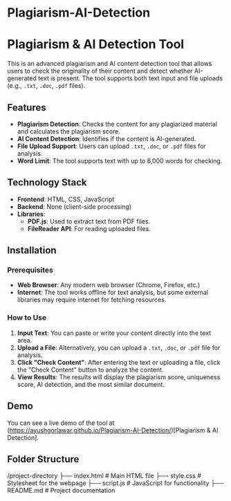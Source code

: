 # Plagiarism-AI-Detection

# Plagiarism & AI Detection Tool

This is an advanced plagiarism and AI content detection tool that allows users to check the originality of their content and detect whether AI-generated text is present. The tool supports both text input and file uploads (e.g., `.txt`, `.doc`, `.pdf` files).

## Features

- **Plagiarism Detection**: Checks the content for any plagiarized material and calculates the plagiarism score.
- **AI Content Detection**: Identifies if the content is AI-generated.
- **File Upload Support**: Users can upload `.txt`, `.doc`, or `.pdf` files for analysis.
- **Word Limit**: The tool supports text with up to 6,000 words for checking.

## Technology Stack

- **Frontend**: HTML, CSS, JavaScript
- **Backend**: None (client-side processing)
- **Libraries**:
  - **PDF.js**: Used to extract text from PDF files.
  - **FileReader API**: For reading uploaded files.

## Installation

### Prerequisites

- **Web Browser**: Any modern web browser (Chrome, Firefox, etc.)
- **Internet**: The tool works offline for text analysis, but some external libraries may require internet for fetching resources.

### How to Use

1. **Input Text**: You can paste or write your content directly into the text area.
2. **Upload a File**: Alternatively, you can upload a `.txt`, `.doc`, or `.pdf` file for analysis.
3. **Click "Check Content"**: After entering the text or uploading a file, click the "Check Content" button to analyze the content.
4. **View Results**: The results will display the plagiarism score, uniqueness score, AI detection, and the most similar document.

## Demo

You can see a live demo of the tool at (https://ayushgorlawar.github.io/Plagiarism-AI-Detection/)[Plagiarism & AI Detection].

## Folder Structure
/project-directory 
├── index.html # Main HTML file 
├── style.css # Stylesheet for the webpage 
├── script.js # JavaScript for functionality 
├── README.md # Project documentation

